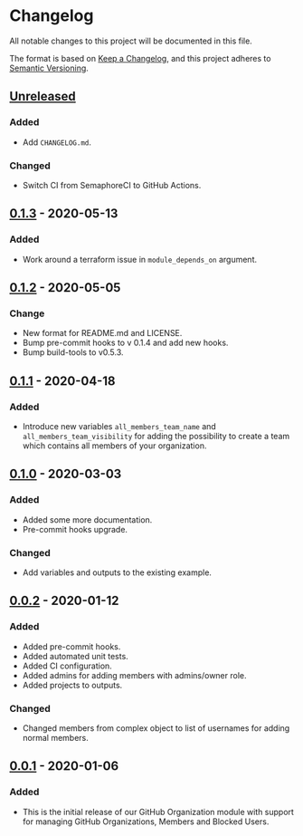 # Changelog
All notable changes to this project will be documented in this file.

The format is based on [Keep a Changelog](https://keepachangelog.com/en/1.0.0/),
and this project adheres to [Semantic Versioning](https://semver.org/spec/v2.0.0.html).

## [Unreleased]
### Added
- Add `CHANGELOG.md`.
### Changed
- Switch CI from SemaphoreCI to GitHub Actions.

## [0.1.3] - 2020-05-13
### Added
- Work around a terraform issue in `module_depends_on` argument.

## [0.1.2] - 2020-05-05
### Change
- New format for README.md and LICENSE.
- Bump pre-commit hooks to v 0.1.4 and add new hooks.
- Bump build-tools to v0.5.3.

## [0.1.1] - 2020-04-18
### Added
- Introduce new variables `all_members_team_name` and `all_members_team_visibility`
  for adding the possibility to create a team which contains all members of your organization.

## [0.1.0] - 2020-03-03
### Added
- Added some more documentation.
- Pre-commit hooks upgrade.
### Changed
- Add variables and outputs to the existing example.

## [0.0.2] - 2020-01-12
### Added
- Added pre-commit hooks.
- Added automated unit tests.
- Added CI configuration.
- Added admins for adding members with admins/owner role.
- Added projects to outputs.
### Changed
- Changed members from complex object to list of usernames for adding normal members.

## [0.0.1] - 2020-01-06
### Added
- This is the initial release of our GitHub Organization module with support
  for managing GitHub Organizations, Members and Blocked Users.

[Unreleased]: https://github.com/mineiros-io/terraform-github-organization/compare/v0.1.3...HEAD
[0.1.3]: https://github.com/mineiros-io/terraform-github-organization/compare/v0.1.2...v0.1.3
[0.1.2]: https://github.com/mineiros-io/terraform-github-organization/compare/v0.1.1...v0.1.2
[0.1.1]: https://github.com/mineiros-io/terraform-github-organization/compare/v0.1.0...v0.1.1
[0.1.0]: https://github.com/mineiros-io/terraform-github-organization/compare/v0.0.2...v0.1.0
[0.0.2]: https://github.com/mineiros-io/terraform-github-organization/compare/v0.0.1...v0.0.2
[0.0.1]: https://github.com/mineiros-io/terraform-github-organization/releases/tag/v0.0.1
